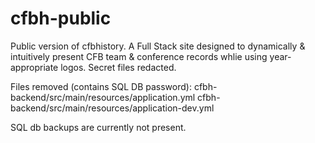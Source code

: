 # cfbh-public
Public version of cfbhistory. A Full Stack site designed to dynamically &amp; intuitively present CFB team &amp; conference records whlie using year-appropriate logos. Secret files redacted. 

Files removed (contains SQL DB password):
cfbh-backend/src/main/resources/application.yml 
cfbh-backend/src/main/resources/application-dev.yml 

SQL db backups are currently not present.
